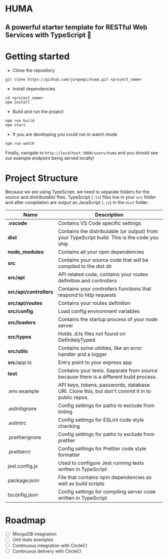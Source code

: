 # HUMA

## A powerful starter template for RESTful Web Services with TypeScript 🌽

# Getting started

- Clone the repository

```
git clone https://github.com/jorgeepc/huma.git <project_name>
```

- Install dependencies

```
cd <project_name>
npm install
```

- Build and run the project

```
npm run build
npm start
```

- If you are developing you could run in watch mode

```
npm run watch
```

Finally, navigate to `http://localhost:3000/users/huma` and you should see our example endpoint being served locally!

# Project Structure

Because we are using TypeScript, we need to separate folders for the _source_ and _distributable_ files.
TypeScript (`.ts`) files live in your `src` folder and after compilation are output as JavaScript (`.js`) in the `dist` folder.

| Name                    | Description                                                                                    |
| ----------------------- | ---------------------------------------------------------------------------------------------- |
| **.vscode**             | Contains VS Code specific settings                                                             |
| **dist**                | Contains the distributable (or output) from your TypeScript build. This is the code you ship   |
| **node_modules**        | Contains all your npm dependencies                                                             |
| **src**                 | Contains your source code that will be compiled to the dist dir                                |
| **src/api**             | API related code, contains your routes definition and controllers                              |
| **src/api/controllers** | Contains your controllers functions that respond to http requests                              |
| **src/api/routes**      | Contains your routes definition                                                                |
| **src/config**          | Load config environment variables                                                              |
| **src/loaders**         | Contains the startup process of your node server                                               |
| **src/types**           | Holds .d.ts files not found on DefinitelyTyped.                                                |
| **src/utils**           | Contains some utilities, like an error handler and a logger                                    |
| **src**/app.ts          | Entry point to your express app                                                                |
| **test**                | Contains your tests. Separate from source because there is a different build process.          |
| .env.example            | API keys, tokens, passwords, database URI. Clone this, but don't commit it in to public repos. |
| .eslintignore           | Config settings for paths to exclude from linting                                              |
| .eslintrc               | Config settings for ESLint code style checking                                                 |
| .prettierignore         | Config settings for paths to exclude from prettier                                             |
| .prettierrc             | Config settings for Prettier code style formatter                                              |
| jest.config.js          | Used to configure Jest running tests written in TypeScript                                     |
| package.json            | File that contains npm dependencies as well as build scripts                                   |
| tsconfig.json           | Config settings for compiling server code written in TypeScript                                |

# Roadmap

- [ ] MongoDB integration
- [ ] Unit tests examples
- [ ] Continuous integration with CircleCI
- [ ] Continuous delivery with CircleCI
